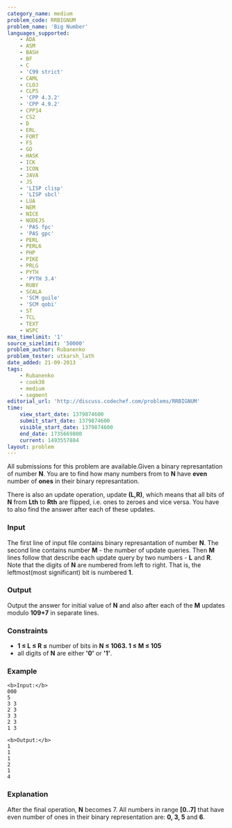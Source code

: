 ```yaml
---
category_name: medium
problem_code: RRBIGNUM
problem_name: 'Big Number'
languages_supported:
    - ADA
    - ASM
    - BASH
    - BF
    - C
    - 'C99 strict'
    - CAML
    - CLOJ
    - CLPS
    - 'CPP 4.3.2'
    - 'CPP 4.9.2'
    - CPP14
    - CS2
    - D
    - ERL
    - FORT
    - FS
    - GO
    - HASK
    - ICK
    - ICON
    - JAVA
    - JS
    - 'LISP clisp'
    - 'LISP sbcl'
    - LUA
    - NEM
    - NICE
    - NODEJS
    - 'PAS fpc'
    - 'PAS gpc'
    - PERL
    - PERL6
    - PHP
    - PIKE
    - PRLG
    - PYTH
    - 'PYTH 3.4'
    - RUBY
    - SCALA
    - 'SCM guile'
    - 'SCM qobi'
    - ST
    - TCL
    - TEXT
    - WSPC
max_timelimit: '1'
source_sizelimit: '50000'
problem_author: Rubanenko
problem_tester: utkarsh_lath
date_added: 21-09-2013
tags:
    - Rubanenko
    - cook38
    - medium
    - segment
editorial_url: 'http://discuss.codechef.com/problems/RRBIGNUM'
time:
    view_start_date: 1379874600
    submit_start_date: 1379874600
    visible_start_date: 1379874600
    end_date: 1735669800
    current: 1493557884
layout: problem
---
```

All submissions for this problem are available.Given a binary represantation of number **N**. You are to find how many numbers from  to **N** have **even** number of **ones** in their binary represantation.

There is also an update operation, update **(L,R)**, which means that all bits of **N** from **Lth** to **Rth** are flipped, i.e. ones to zeroes and vice versa. You have to also find the answer after each of these updates.

### Input

The first line of input file contains binary represantation of number **N**. The second line contains number **M** - the number of update queries. Then **M** lines follow that describe each update query by two numbers - **L** and **R**. Note that the digits of **N** are numbered from left to right. That is, the leftmost(most significant) bit is numbered **1**.

### Output

Output the answer for initial value of **N** and also after each of the **M** updates modulo **109+7** in separate lines.

### Constraints

- **1 ≤ L ≤ R ≤**  number of bits in **N ≤ 1063. 1 ≤ M ≤ 105**
- all digits of **N** are either **'0'** or **'1'**.

### Example

```
<b>Input:</b>
000
5
3 3
2 3
3 3
2 3
1 3

<b>Output:</b>
1
1
1
2
1
4

```
### Explanation

After the final operation, **N** becomes 7. All numbers in range **\[0..7\]** that have even number of ones in their binary representation are: **0, 3, 5** and **6**.